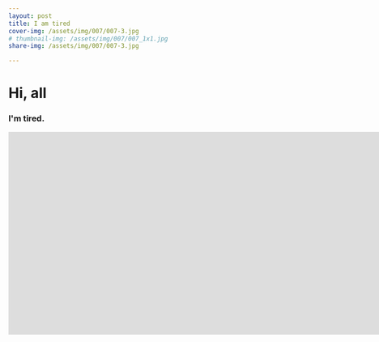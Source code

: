 ```yaml
---
layout: post
title: I am tired
cover-img: /assets/img/007/007-3.jpg
# thumbnail-img: /assets/img/007/007_1x1.jpg
share-img: /assets/img/007/007-3.jpg

---
```


# Hi, all

### I'm tired.

<iframe src="https://player.vimeo.com/video/130651859?autoplay=1" scrolling="no" border="0" frameborder="no" framespacing="0" allowfullscreen="true" width="2000px" height="400px" > </iframe>